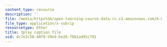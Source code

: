 ```yaml
---
content_type: resource
description: ''
file: /media/https%3A/open-learning-course-data-rc.s3.amazonaws.com/6-042j-mathematics-for-computer-science-spring-2015/4c7e2c5040f959e9be26f8b1ad95c701_QzSCf62kzjE.vtt
file_type: application/x-subrip
resourcetype: Other
title: 3play caption file
uid: 4c7e2c50-40f9-59e9-be26-f8b1ad95c701
---
```


